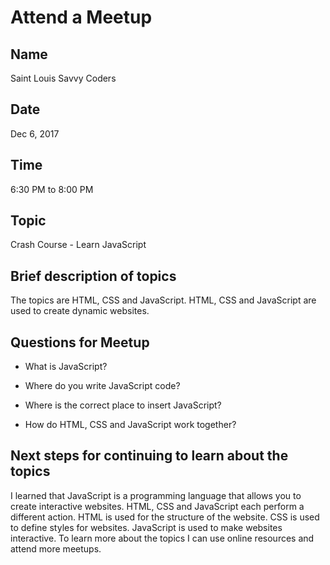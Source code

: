 # Attend a Meetup

## Name

Saint Louis Savvy Coders

## Date

Dec 6, 2017

## Time

6:30 PM to 8:00 PM

## Topic

Crash Course - Learn JavaScript

## Brief description of topics

The topics are HTML, CSS and JavaScript. HTML, CSS and JavaScript are used to create dynamic websites.

## Questions for Meetup

* What is JavaScript?

* Where do you write JavaScript code?

* Where is the correct place to insert JavaScript?

* How do HTML, CSS and JavaScript work together?

## Next steps for continuing to learn about the topics

I learned that JavaScript is a programming language that allows you to create interactive websites. HTML, 
CSS and JavaScript each perform a different action. HTML is used for the structure of the website. CSS is 
used to define styles for websites. JavaScript is used to make websites interactive. To learn more about 
the topics I can use online resources and attend more meetups.









